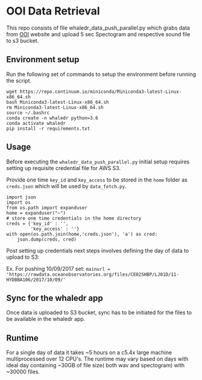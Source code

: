 # OOI Data Retrieval

This repo consists of file whaledr_data_push_parallel.py which grabs data from [OOI](https://rawdata.oceanobservatories.org/files/CE02SHBP/LJ01D/11-HYDBBA106/) website and upload 5 sec Spectogram and respective sound file 
to s3 bucket.

## Environment setup
Run the following set of commands to setup the environment before running the script.

```
wget https://repo.continuum.io/miniconda/Miniconda3-latest-Linux-x86_64.sh
bash Miniconda3-latest-Linux-x86_64.sh
rm Miniconda3-latest-Linux-x86_64.sh
source ~/.bashrc
conda create -n whaledr python=3.6
conda activate whaledr
pip install -r requirements.txt
```

## Usage

Before executing the `whaledr_data_push_parallel.py` initial setup requires setting up requisite credential file for AWS S3.

Provide one time `key_id` and `key_access` to be stored in the `home` folder as `creds.json` which will be used by `data_fetch.py`.
```
import json
import os
from os.path import expanduser
home = expanduser("~")
# store one time credentials in the home directory
creds = {'key_id' : '',
         'key_access' : ''}
with open(os.path.join(home,'creds.json'), 'a') as cred:
    json.dump(creds, cred)
```

Post setting up credentials next steps involves defining the day of data to upload to S3:

Ex. For pushing 10/09/2017 set: `mainurl = 'https://rawdata.oceanobservatories.org/files/CE02SHBP/LJ01D/11-HYDBBA106/2017/10/09/'` 

      
## Sync for the whaledr app

Once data is uploaded to S3 bucket, sync has to be initiated for the files to be available in the whaledr app.

## Runtime

For a single day of data it takes ~5 hours on a c5.4x large machine multiprocessed over 12 CPU's. The runtime may vary based on days with ideal day containing ~30GB of file size( both wav and spectogram) with ~30000 files.

